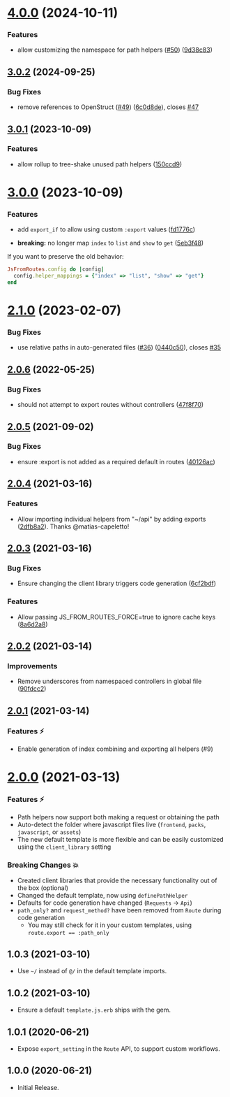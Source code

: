 # [4.0.0](https://github.com/ElMassimo/js_from_routes/compare/js_from_routes@3.0.2...js_from_routes@4.0.0) (2024-10-11)


### Features

* allow customizing the namespace for path helpers ([#50](https://github.com/ElMassimo/js_from_routes/issues/50)) ([9d38c83](https://github.com/ElMassimo/js_from_routes/commit/9d38c8312ef1275b3b8c18c1129bc936da08bcd0))



## [3.0.2](https://github.com/ElMassimo/js_from_routes/compare/js_from_routes@3.0.1...js_from_routes@3.0.2) (2024-09-25)


### Bug Fixes

* remove references to OpenStruct ([#49](https://github.com/ElMassimo/js_from_routes/issues/49)) ([6c0d8de](https://github.com/ElMassimo/js_from_routes/commit/6c0d8ded2bf82ccc2f8f35508dc256c3b301069a)), closes [#47](https://github.com/ElMassimo/js_from_routes/issues/47)



## [3.0.1](https://github.com/ElMassimo/js_from_routes/compare/js_from_routes@3.0.0...js_from_routes@3.0.1) (2023-10-09)


### Features

* allow rollup to tree-shake unused path helpers ([150ccd9](https://github.com/ElMassimo/js_from_routes/commit/150ccd9dd616ce448b50ae6c2807dd7f5678479d))



# [3.0.0](https://github.com/ElMassimo/js_from_routes/compare/js_from_routes@2.1.0...js_from_routes@3.0.0) (2023-10-09)


### Features

* add `export_if` to allow using custom `:export` values ([fd1776c](https://github.com/ElMassimo/js_from_routes/commit/fd1776cc91402f1e9a9003031cb9fd6c3a0d63f9))

* **breaking:** no longer map `index` to `list` and `show` to `get` ([5eb3f48](https://github.com/ElMassimo/js_from_routes/commit/5eb3f48de71fe38ee1c67d9b91a81d71a437e1a8))

If you want to preserve the old behavior:

```ruby
JsFromRoutes.config do |config|
  config.helper_mappings = {"index" => "list", "show" => "get"}
end
```

# [2.1.0](https://github.com/ElMassimo/js_from_routes/compare/js_from_routes@2.0.6...js_from_routes@2.1.0) (2023-02-07)


### Bug Fixes

* use relative paths in auto-generated files ([#36](https://github.com/ElMassimo/js_from_routes/issues/36)) ([0440c50](https://github.com/ElMassimo/js_from_routes/commit/0440c505b1b4d3cca6c390004234faacd10b9480)), closes [#35](https://github.com/ElMassimo/js_from_routes/issues/35)



## [2.0.6](https://github.com/ElMassimo/js_from_routes/compare/js_from_routes@2.0.5...js_from_routes@2.0.6) (2022-05-25)


### Bug Fixes

* should not attempt to export routes without controllers ([47f8f70](https://github.com/ElMassimo/js_from_routes/commit/47f8f70b0db98baa240470f8b2b891a730499518))



## [2.0.5](https://github.com/ElMassimo/js_from_routes/compare/js_from_routes@2.0.4...js_from_routes@2.0.5) (2021-09-02)


### Bug Fixes

* ensure :export is not added as a required default in routes ([40126ac](https://github.com/ElMassimo/js_from_routes/commit/40126ac27caeee33abef1c7067ba1db88ea03660))



## [2.0.4](https://github.com/ElMassimo/js_from_routes/compare/js_from_routes@2.0.3...js_from_routes@2.0.4) (2021-03-16)

### Features

* Allow importing individual helpers from "~/api" by adding exports ([2dfb8a2](https://github.com/ElMassimo/js_from_routes/commit/2dfb8a27d182376d75f0b037258bc772553e43f3)). Thanks @matias-capeletto!


## [2.0.3](https://github.com/ElMassimo/js_from_routes/compare/js_from_routes@2.0.2...js_from_routes@2.0.3) (2021-03-16)


### Bug Fixes

* Ensure changing the client library triggers code generation ([6cf2bdf](https://github.com/ElMassimo/js_from_routes/commit/6cf2bdf4896dafe0d1e80668551665c46bfcadc6))


### Features

* Allow passing JS_FROM_ROUTES_FORCE=true to ignore cache keys ([8a6d2a8](https://github.com/ElMassimo/js_from_routes/commit/8a6d2a807e0a9926c6b24e1fc9127f917ec0ed5d))



## [2.0.2](https://github.com/ElMassimo/js_from_routes/compare/js_from_routes@2.0.1...js_from_routes@2.0.2) (2021-03-14)

### Improvements

- Remove underscores from namespaced controllers in global file ([90fdcc2](https://github.com/ElMassimo/js_from_routes/commit/90fdcc2))

## [2.0.1](https://github.com/ElMassimo/js_from_routes/compare/js_from_routes@2.0.0...js_from_routes@2.0.1) (2021-03-14)

### Features ⚡️

- Enable generation of index combining and exporting all helpers (#9)

# [2.0.0](https://github.com/ElMassimo/js_from_routes/compare/v1.0.3...js_from_routes@2.0.0) (2021-03-13)

### Features ⚡️

- Path helpers now support both making a request or obtaining the path
- Auto-detect the folder where javascript files live (`frontend`, `packs`, `javascript`, or `assets`)
- The new default template is more flexible and can be easily customized using the `client_library` setting

### Breaking Changes 💥

- Created client libraries that provide the necessary functionality out of the box (optional)
- Changed the default template, now using `definePathHelper`
- Defaults for code generation have changed (`Requests` → `Api`)
- `path_only?` and `request_method?` have been removed from `Route` during code generation
  - You may still check for it in your custom templates, using `route.export == :path_only`

## 1.0.3 (2021-03-10) ##

*   Use `~/` instead of `@/` in the default template imports.


## 1.0.2 (2021-03-10) ##

*   Ensure a default `template.js.erb` ships with the gem.


## 1.0.1 (2020-06-21) ##

*   Expose `export_setting` in the `Route` API, to support custom workflows.


## 1.0.0 (2020-06-21) ##

*   Initial Release.

